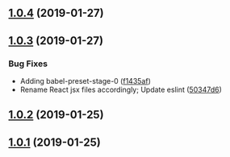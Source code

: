 ## [1.0.4](https://github.com/alaingoldman/Abyss/compare/v1.0.3...v1.0.4) (2019-01-27)

## [1.0.3](https://github.com/alaingoldman/Abyss/compare/v1.0.2...v1.0.3) (2019-01-27)


### Bug Fixes

* Adding babel-preset-stage-0 ([f1435af](https://github.com/alaingoldman/Abyss/commit/f1435af))
* Rename React jsx files accordingly; Update eslint ([50347d6](https://github.com/alaingoldman/Abyss/commit/50347d6))

## [1.0.2](https://github.com/alaingoldman/Abyss/compare/v1.0.1...v1.0.2) (2019-01-25)

## [1.0.1](https://github.com/alaingoldman/Abyss/compare/v1.0.0...v1.0.1) (2019-01-25)
